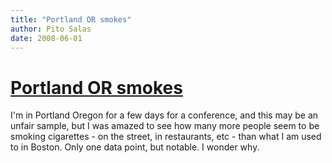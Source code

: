 ```yaml
---
title: "Portland OR smokes"
author: Pito Salas
date: 2008-06-01
---
```

# [Portland OR smokes](None)




I'm in Portland Oregon for a few days for a conference, and this may be an
unfair sample, but I was amazed to see how many more people seem to be smoking
cigarettes - on the street, in restaurants, etc - than what I am used to in
Boston. Only one data point, but notable. I wonder why.


